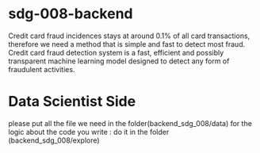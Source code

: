 # sdg-008-backend
Credit card fraud incidences stays at around 0.1% of all card transactions, therefore we need a method that is simple and fast to detect most fraud. Credit card fraud detection system is a fast, efficient and possibly transparent machine learning model designed to detect any form of fraudulent activities.

# Data Scientist Side

please put all the file we need in the folder(backend_sdg_008/data)
for the logic about the code you write : do it in the folder (backend_sdg_008/explore)
